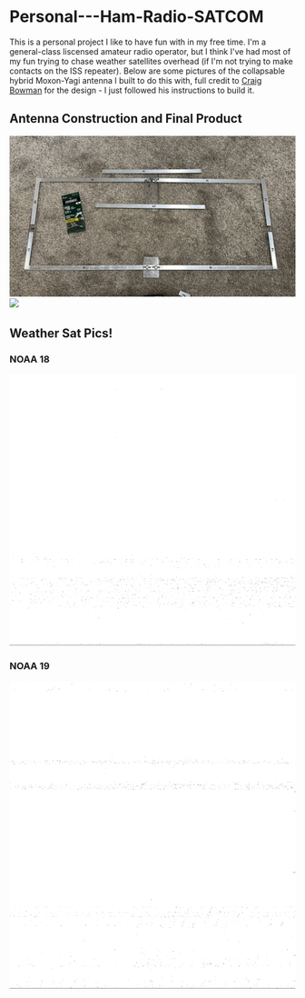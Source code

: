 # Personal---Ham-Radio-SATCOM

This is a personal project I like to have fun with in my free time. I'm a general-class liscensed amateur radio operator, but I think I've had most of my fun trying to chase weather satellites overhead (if I'm not trying to make contacts on the ISS repeater). Below are some pictures of the collapsable hybrid Moxon-Yagi antenna I built to do this with, full credit to [Craig Bowman](https://gitlab.com/cbowman/uv-moxon-yagi-antenna) for the design - I just followed his instructions to build it.

## Antenna Construction and Final Product

<img src="/pics/building.JPG">

<img src="/pics/assembled.PNG">

## Weather Sat Pics!

### NOAA 18
<img src="/pics/noaa_18.png">

### NOAA 19
<img src="/pics/noaa_19.png">